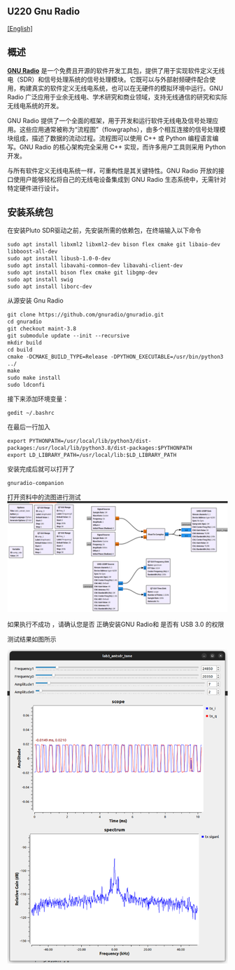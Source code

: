 ## U220 Gnu Radio

[[English]](../../../../device_and_usage_manual/ANTSDR_U_Series_Module/ANTSDR_U220_Reference_Manual/AntsdrU220_gnuradio.html)

## 概述

**[GNU Radio](https://www.gnuradio.org/)** 是一个免费且开源的软件开发工具包，提供了用于实现软件定义无线电（SDR）和信号处理系统的信号处理模块。它既可以与外部射频硬件配合使用，构建真实的软件定义无线电系统，也可以在无硬件的模拟环境中运行。GNU Radio 广泛应用于业余无线电、学术研究和商业领域，支持无线通信的研究和实际无线电系统的开发。

GNU Radio 提供了一个全面的框架，用于开发和运行软件无线电及信号处理应用。这些应用通常被称为“流程图”（flowgraphs），由多个相互连接的信号处理模块组成，描述了数据的流动过程。流程图可以使用 C++ 或 Python 编程语言编写。GNU Radio 的核心架构完全采用 C++ 实现，而许多用户工具则采用 Python 开发。

与所有软件定义无线电系统一样，可重构性是其关键特性。GNU Radio 开放的接口使用户能够轻松将自己的无线电设备集成到 GNU Radio 生态系统中，无需针对特定硬件进行设计。


## 安装系统包

在安装Pluto SDR驱动之前，先安装所需的依赖包，在终端输入以下命令

```
sudo apt install libxml2 libxml2-dev bison flex cmake git libaio-dev libboost-all-dev
sudo apt install libusb-1.0-0-dev
sudo apt install libavahi-common-dev libavahi-client-dev
sudo apt install bison flex cmake git libgmp-dev
sudo apt install swig
sudo apt install liborc-dev
```
从源安装 Gnu Radio
```
git clone https://github.com/gnuradio/gnuradio.git
cd gnuradio
git checkout maint-3.8
git submodule update --init --recursive
mkdir build
cd build
cmake -DCMAKE_BUILD_TYPE=Release -DPYTHON_EXECUTABLE=/usr/bin/python3 ../
make
sudo make install
sudo ldconfi
```
接下来添加环境变量：
```
gedit ~/.bashrc
```
在最后一行加入
```
export PYTHONPATH=/usr/local/lib/python3/dist-packages:/usr/local/lib/python3.8/dist-packages:$PYTHONPATH
export LD_LIBRARY_PATH=/usr/local/lib:$LD_LIBRARY_PATH
```
安装完成后就可以打开了
```
gnuradio-companion
```
打开资料中的流图进行测试
![U220](./AntsdrU220_Reference_Manual.assets/U220_gnuradio_grc.png)

如果执行不成功 ，请确认您是否 正确安装GNU Radio和 是否有 USB 3.0 的权限

测试结果如图所示

![U220](./AntsdrU220_Reference_Manual.assets/U220_gnuradio.png)

